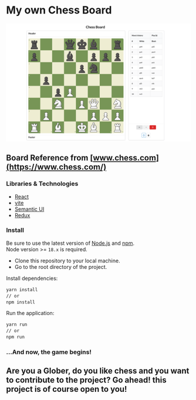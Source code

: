 # My own Chess Board

![Chess Board](./docs/images/board2.png)
## Board Reference from [www.chess.com](https://www.chess.com/)

### Libraries & Technologies
* [React](https://reactjs.org/)
* [vite](https://vitejs.dev/)
* [Semantic UI](https://semantic-ui.com/)
* [Redux](https://redux.js.org/)

### Install

Be sure to use the latest version of [Node.js](https://nodejs.org/en/download/) and [npm](https://www.npmjs.com/get-npm/). \
Node version >= `18.x` is required.

* Clone this repository to your local machine.
* Go to the root directory of the project.

Install dependencies:
```bash
yarn install
// or
npm install
```

Run the application:
```bash
yarn run
// or	
npm run
```

### ...And now, the game begins!

## Are you a Glober, do you like chess and you want to contribute to the project? Go ahead! this project is of course open to you!


